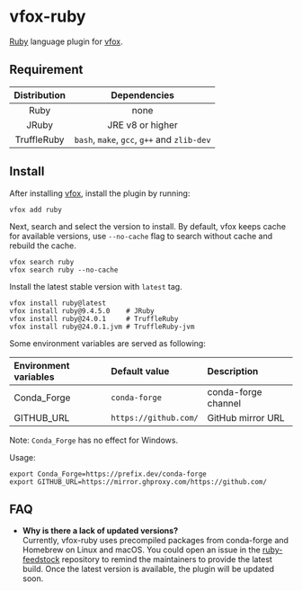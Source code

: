 # vfox-ruby

[Ruby](https://www.ruby-lang.org/) language plugin for [vfox](https://vfox.lhan.me).

## Requirement

| Distribution |                Dependencies                 |
| :----------: | :-----------------------------------------: |
|     Ruby     |                    none                     |
|    JRuby     |              JRE v8 or higher               |
| TruffleRuby  | `bash`, `make`, `gcc`, `g++` and `zlib-dev` |

## Install

After installing [vfox](https://github.com/version-fox/vfox), install the plugin by running:

``` shell
vfox add ruby
```

Next, search and select the version to install. By default, vfox keeps cache for available versions, use `--no-cache` flag to search without cache and rebuild the cache.

``` shell
vfox search ruby
vfox search ruby --no-cache
```

Install the latest stable version with `latest` tag.

``` shell
vfox install ruby@latest
vfox install ruby@9.4.5.0    # JRuby
vfox install ruby@24.0.1     # TruffleRuby
vfox install ruby@24.0.1.jvm # TruffleRuby-jvm
```

Some environment variables are served as following:

| Environment variables | Default value         | Description         |
| :-------------------- | :-------------------- | :------------------ |
| Conda_Forge           | `conda-forge`         | conda-forge channel |
| GITHUB_URL            | `https://github.com/` | GitHub mirror URL   |

Note: `Conda_Forge` has no effect for Windows.

Usage:

``` shell
export Conda_Forge=https://prefix.dev/conda-forge
export GITHUB_URL=https://mirror.ghproxy.com/https://github.com/
```

## FAQ
  
- **Why is there a lack of updated versions?** <br>
Currently, vfox-ruby uses precompiled packages from conda-forge and Homebrew on Linux and macOS. You could open an issue in the [ruby-feedstock](https://github.com/conda-forge/ruby-feedstock) repository to remind the maintainers to provide the latest build. Once the latest version is available, the plugin will be updated soon.